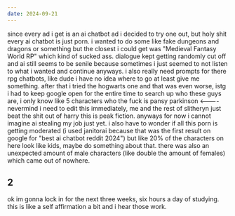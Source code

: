 ```yaml
---
date: 2024-09-21
---
```


since every ad i get is an ai chatbot ad i decided to try one out, but holy shit every ai chatbot is just porn. i wanted to do some like fake dungeons and dragons or something but the closest i could get was "Medieval Fantasy World RP" which kind of sucked ass. dialogue kept getting randomly cut off and ai still seems to be senile because sometimes i just seemed to not listen to what i wanted and continue anyways. i also really need prompts for there rpg chatbots, like dude i have no idea where to go at least give me something. after that i tried the hogwarts one and that was even worse, istg i had to keep google open for the entire time to search up who these guys are, i only know like 5 characters who the fuck is pansy parkinson <---- nevermind i need to edit this immediately, me and the rest of slitheryn just beat the shit out of harry this is peak fiction. anyways for now i cannot imagine ai stealing my job just yet. i also have to wonder if all this porn is getting moderated (i used janitorai because that was the first result on google for "best ai chatbot reddit 2024") but like 20% of the characters on here look like kids, maybe do something about that. there was also an unexpected amount of male characters (like double the amount of females) which came out of nowhere.

## 2

ok im gonna lock in for the next three weeks, six hours a day of studying. this is like a self affirmation a bit and i hear those work.
